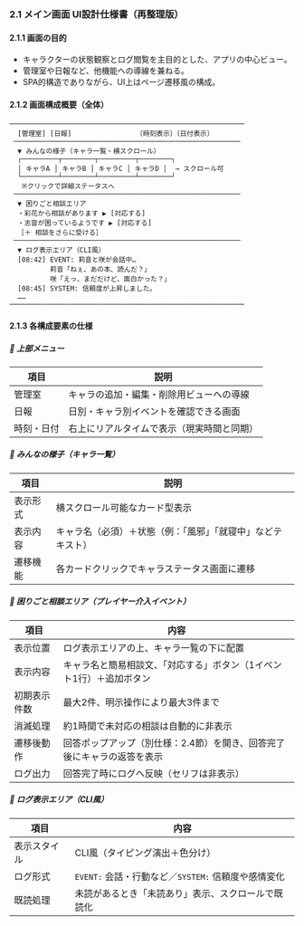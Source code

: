 ### 2.1 メイン画面 UI設計仕様書（再整理版）

#### 2.1.1 画面の目的

* キャラクターの状態観察とログ閲覧を主目的とした、アプリの中心ビュー。
* 管理室や日報など、他機能への導線を兼ねる。
* SPA的構造でありながら、UI上はページ遷移風の構成。

#### 2.1.2 画面構成概要（全体）

```
──────────────────────────────────────────────────────────
  [管理室] [日報]                〔時刻表示〕〔日付表示〕
 ────────────────────────────────────────────────────────
  ▼ みんなの様子（キャラ一覧・横スクロール）
  ┌─────────┬────────┬─────────┬────────┐
  │ キャラA │ キャラB │ キャラC │ キャラD │  → スクロール可
  └─────────┴────────┴─────────┴────────┘
   ※クリックで詳細ステータスへ
 ────────────────────────────────────────────────────────
  ▼ 困りごと相談エリア
  ・彩花から相談があります ▶︎ [対応する]
  ・志音が困っているようです ▶︎ [対応する]
  ［＋ 相談をさらに受ける］
 ────────────────────────────────────────────────────────
  ▼ ログ表示エリア（CLI風）
  [08:42] EVENT: 莉音と咲が会話中…
          莉音「ねぇ、あの本、読んだ？」
          咲「えっ、まだだけど、面白かった？」
  [08:45] SYSTEM: 信頼度が上昇しました。
  ……
──────────────────────────────────────────────────────────
```

#### 2.1.3 各構成要素の仕様

##### 🔹 上部メニュー

| 項目    | 説明                    |
| ----- | --------------------- |
| 管理室   | キャラの追加・編集・削除用ビューへの導線  |
| 日報    | 日別・キャラ別イベントを確認できる画面   |
| 時刻・日付 | 右上にリアルタイムで表示（現実時間と同期） |

##### 🔹 みんなの様子（キャラ一覧）

| 項目   | 説明                             |
| ---- | ------------------------------ |
| 表示形式 | 横スクロール可能なカード型表示                |
| 表示内容 | キャラ名（必須）＋状態（例：「風邪」「就寝中」などテキスト） |
| 遷移機能 | 各カードクリックでキャラステータス画面に遷移         |

##### 🔹 困りごと相談エリア（プレイヤー介入イベント）

| 項目     | 内容                                    |
| ------ | ------------------------------------- |
| 表示位置   | ログ表示エリアの上、キャラ一覧の下に配置                  |
| 表示内容   | キャラ名と簡易相談文、「対応する」ボタン（1イベント1行）＋追加ボタン   |
| 初期表示件数 | 最大2件、明示操作により最大3件まで                    |
| 消滅処理   | 約1時間で未対応の相談は自動的に非表示                   |
| 遷移後動作  | 回答ポップアップ（別仕様：2.4節）を開き、回答完了後にキャラの返答を表示 |
| ログ出力   | 回答完了時にログへ反映（セリフは非表示）                  |

##### 🔹 ログ表示エリア（CLI風）

| 項目     | 内容                                  |
| ------ | ----------------------------------- |
| 表示スタイル | CLI風（タイピング演出＋色分け）                   |
| ログ形式   | `EVENT:` 会話・行動など／`SYSTEM:` 信頼度や感情変化 |
| 既読処理   | 未読があるとき「未読あり」表示、スクロールで既読化           |